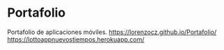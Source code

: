 # Portafolio
Portafolio de aplicaciones móviles.
https://lorenzocz.github.io/Portafolio/
https://lottoappnuevostiempos.herokuapp.com/
